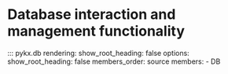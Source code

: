 # Database interaction and management functionality

::: pykx.db
    rendering:
      show_root_heading: false
    options:
      show_root_heading: false
      members_order: source
      members:
        - DB
